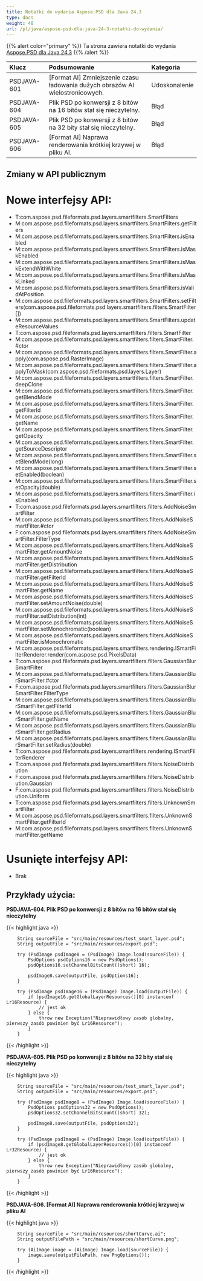 ```yaml
---
title: Notatki do wydania Aspose.PSD dla Java 24.3
type: docs
weight: 40
url: /pl/java/aspose-psd-dla-java-24-3-notatki-do-wydania/
---
```


{{% alert color="primary" %}} Ta strona zawiera notatki do wydania [Aspose.PSD dla Java 24.3](https://downloads.aspose.com/psd/java/new-releases/aspose.psd-for-java-24.3/) {{% /alert %}}

| **Klucz**    | **Podsumowanie**                                                         | **Kategoria** |
|:------------|:---------------------------------------------------------------------------|:-------------|
| PSDJAVA-601 | [Format AI] Zmniejszenie czasu ładowania dużych obrazów AI wielostronicowych. | Udoskonalenie  |
| PSDJAVA-604 | Plik PSD po konwersji z 8 bitów na 16 bitów stał się nieczytelny.            | Błąd          |
| PSDJAVA-605 | Plik PSD po konwersji z 8 bitów na 32 bity stał się nieczytelny.            | Błąd          |
| PSDJAVA-606 | [Format AI] Naprawa renderowania krótkiej krzywej w pliku AI.               | Błąd          |

## **Zmiany w API publicznym**
# **Nowe interfejsy API:**

- T:com.aspose.psd.fileformats.psd.layers.smartfilters.SmartFilters
- M:com.aspose.psd.fileformats.psd.layers.smartfilters.SmartFilters.getFilters
- M:com.aspose.psd.fileformats.psd.layers.smartfilters.SmartFilters.isEnabled 
- M:com.aspose.psd.fileformats.psd.layers.smartfilters.SmartFilters.isMaskEnabled 
- M:com.aspose.psd.fileformats.psd.layers.smartfilters.SmartFilters.isMaskExtendWithWhite 
- M:com.aspose.psd.fileformats.psd.layers.smartfilters.SmartFilters.isMaskLinked 
- M:com.aspose.psd.fileformats.psd.layers.smartfilters.SmartFilters.isValidAtPosition 
- M:com.aspose.psd.fileformats.psd.layers.smartfilters.SmartFilters.setFilters(com.aspose.psd.fileformats.psd.layers.smartfilters.filters.SmartFilter[])
- M:com.aspose.psd.fileformats.psd.layers.smartfilters.SmartFilters.updateResourceValues 
- T:com.aspose.psd.fileformats.psd.layers.smartfilters.filters.SmartFilter 
- M:com.aspose.psd.fileformats.psd.layers.smartfilters.filters.SmartFilter.#ctor 
- M:com.aspose.psd.fileformats.psd.layers.smartfilters.filters.SmartFilter.apply(com.aspose.psd.RasterImage)
- M:com.aspose.psd.fileformats.psd.layers.smartfilters.filters.SmartFilter.applyToMask(com.aspose.psd.fileformats.psd.layers.Layer)
- M:com.aspose.psd.fileformats.psd.layers.smartfilters.filters.SmartFilter.deepClone 
- M:com.aspose.psd.fileformats.psd.layers.smartfilters.filters.SmartFilter.getBlendMode 
- M:com.aspose.psd.fileformats.psd.layers.smartfilters.filters.SmartFilter.getFilterId 
- M:com.aspose.psd.fileformats.psd.layers.smartfilters.filters.SmartFilter.getName 
- M:com.aspose.psd.fileformats.psd.layers.smartfilters.filters.SmartFilter.getOpacity 
- M:com.aspose.psd.fileformats.psd.layers.smartfilters.filters.SmartFilter.getSourceDescriptor 
- M:com.aspose.psd.fileformats.psd.layers.smartfilters.filters.SmartFilter.setBlendMode(long)
- M:com.aspose.psd.fileformats.psd.layers.smartfilters.filters.SmartFilter.setEnabled(boolean)
- M:com.aspose.psd.fileformats.psd.layers.smartfilters.filters.SmartFilter.setOpacity(double)
- M:com.aspose.psd.fileformats.psd.layers.smartfilters.filters.SmartFilter.isEnabled 
- T:com.aspose.psd.fileformats.psd.layers.smartfilters.filters.AddNoiseSmartFilter 
- M:com.aspose.psd.fileformats.psd.layers.smartfilters.filters.AddNoiseSmartFilter.#ctor 
- F:com.aspose.psd.fileformats.psd.layers.smartfilters.filters.AddNoiseSmartFilter.FilterType 
- M:com.aspose.psd.fileformats.psd.layers.smartfilters.filters.AddNoiseSmartFilter.getAmountNoise 
- M:com.aspose.psd.fileformats.psd.layers.smartfilters.filters.AddNoiseSmartFilter.getDistribution 
- M:com.aspose.psd.fileformats.psd.layers.smartfilters.filters.AddNoiseSmartFilter.getFilterId 
- M:com.aspose.psd.fileformats.psd.layers.smartfilters.filters.AddNoiseSmartFilter.getName 
- M:com.aspose.psd.fileformats.psd.layers.smartfilters.filters.AddNoiseSmartFilter.setAmountNoise(double)
- M:com.aspose.psd.fileformats.psd.layers.smartfilters.filters.AddNoiseSmartFilter.setDistribution(int)
- M:com.aspose.psd.fileformats.psd.layers.smartfilters.filters.AddNoiseSmartFilter.setMonochromatic(boolean)
- M:com.aspose.psd.fileformats.psd.layers.smartfilters.filters.AddNoiseSmartFilter.isMonochromatic 
- M:com.aspose.psd.fileformats.psd.layers.smartfilters.rendering.ISmartFilterRenderer.render(com.aspose.psd.PixelsData)
- T:com.aspose.psd.fileformats.psd.layers.smartfilters.filters.GaussianBlurSmartFilter 
- M:com.aspose.psd.fileformats.psd.layers.smartfilters.filters.GaussianBlurSmartFilter.#ctor 
- F:com.aspose.psd.fileformats.psd.layers.smartfilters.filters.GaussianBlurSmartFilter.FilterType 
- M:com.aspose.psd.fileformats.psd.layers.smartfilters.filters.GaussianBlurSmartFilter.getFilterId 
- M:com.aspose.psd.fileformats.psd.layers.smartfilters.filters.GaussianBlurSmartFilter.getName 
- M:com.aspose.psd.fileformats.psd.layers.smartfilters.filters.GaussianBlurSmartFilter.getRadius 
- M:com.aspose.psd.fileformats.psd.layers.smartfilters.filters.GaussianBlurSmartFilter.setRadius(double)
- T:com.aspose.psd.fileformats.psd.layers.smartfilters.rendering.ISmartFilterRenderer 
- T:com.aspose.psd.fileformats.psd.layers.smartfilters.filters.NoiseDistribution 
- F:com.aspose.psd.fileformats.psd.layers.smartfilters.filters.NoiseDistribution.Gaussian 
- F:com.aspose.psd.fileformats.psd.layers.smartfilters.filters.NoiseDistribution.Uniform 
- T:com.aspose.psd.fileformats.psd.layers.smartfilters.filters.UnknownSmartFilter 
- M:com.aspose.psd.fileformats.psd.layers.smartfilters.filters.UnknownSmartFilter.getFilterId 
- M:com.aspose.psd.fileformats.psd.layers.smartfilters.filters.UnknownSmartFilter.getName

# **Usunięte interfejsy API:**

- Brak

## **Przykłady użycia:**

**PSDJAVA-604. Plik PSD po konwersji z 8 bitów na 16 bitów stał się nieczytelny**

{{< highlight java >}}

        String sourceFile = "src/main/resources/test_smart_layer.psd";
        String outputFile = "src/main/resources/export.psd";

        try (PsdImage psdImage8 = (PsdImage) Image.load(sourceFile)) {
            PsdOptions psdOptions16 = new PsdOptions();
            psdOptions16.setChannelBitsCount((short) 16);

            psdImage8.save(outputFile, psdOptions16);
        }

        try (PsdImage psdImage16 = (PsdImage) Image.load(outputFile)) {
            if (psdImage16.getGlobalLayerResources()[0] instanceof Lr16Resource) {
                // jest ok
            } else {
                throw new Exception("Nieprawidłowy zasób globalny, pierwszy zasób powinien być Lr16Resource");
            }
        }

{{< /highlight >}}

**PSDJAVA-605. Plik PSD po konwersji z 8 bitów na 32 bity stał się nieczytelny**

{{< highlight java >}}

        String sourceFile = "src/main/resources/test_smart_layer.psd";
        String outputFile = "src/main/resources/export.psd";

        try (PsdImage psdImage8 = (PsdImage) Image.load(sourceFile)) {
            PsdOptions psdOptions32 = new PsdOptions();
            psdOptions32.setChannelBitsCount((short) 32);

            psdImage8.save(outputFile, psdOptions32);
        }

        try (PsdImage psdImage8 = (PsdImage) Image.load(outputFile)) {
            if (psdImage8.getGlobalLayerResources()[0] instanceof Lr32Resource) {
                // jest ok
            } else {
                throw new Exception("Nieprawidłowy zasób globalny, pierwszy zasób powinien być Lr16Resource");
            }
        }

{{< /highlight >}}

**PSDJAVA-606. [Format AI] Naprawa renderowania krótkiej krzywej w pliku AI**

{{< highlight java >}}

        String sourceFile = "src/main/resources/shortCurve.ai";
        String outputFilePath = "src/main/resources/shortCurve.png";

        try (AiImage image = (AiImage) Image.load(sourceFile)) {
            image.save(outputFilePath, new PngOptions());
        }

{{< /highlight >}}
